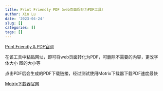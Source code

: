 ```yaml
---
title: Print Friendly PDF（web页面保存为PDF工具）
author: Xin Lu
date: '2023-04-24'
slug: []
categories: []
tags: []
---
```



[Print Friendly & PDF官网](https://www.printfriendly.com/)

在该工具中粘贴网址，即可将web页面转化为PDF，可删除不需要的内容，更改字体大小  图的大小等

点击PDF后会生成的PDF下载链接，经过测试使用Motrix下载器下载PDF速度最快

[Motrix下载器官网](https://motrix.app/)
